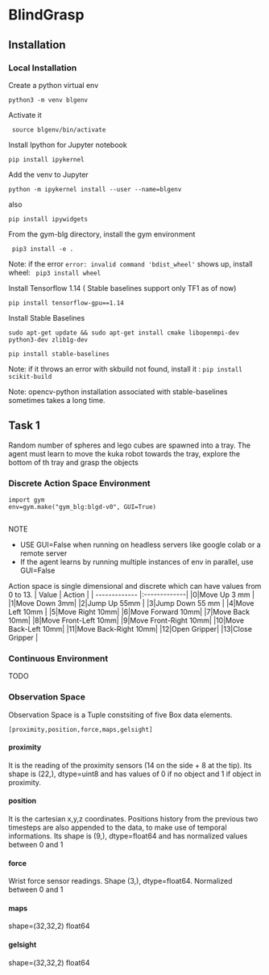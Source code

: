 # BlindGrasp

## Installation

### Local Installation

Create a python virtual env
```
python3 -m venv blgenv
```
Activate it
```
 source blgenv/bin/activate
 ```
Install Ipython for Jupyter notebook
```
pip install ipykernel
```
Add the venv to Jupyter
```
python -m ipykernel install --user --name=blgenv
```
also
```
pip install ipywidgets
```

From the gym-blg directory, install the gym environment
```
 pip3 install -e .
```
Note: if the error ```error: invalid command 'bdist_wheel'``` shows up, install wheel: ``` pip3 install wheel```

Install Tensorflow 1.14 ( Stable baselines support only TF1 as of now)
```
pip install tensorflow-gpu==1.14
```
Install Stable Baselines
```
sudo apt-get update && sudo apt-get install cmake libopenmpi-dev python3-dev zlib1g-dev

pip install stable-baselines
```
Note: if it throws an error with skbuild not found, install it :  ```pip install scikit-build```

Note: opencv-python installation associated with stable-baselines sometimes takes a long time. 


## Task 1
Random number of spheres and lego cubes are spawned into a tray.
The agent must learn to move the kuka robot towards the tray, explore the bottom of th tray and grasp the objects



### Discrete Action Space Environment
```
import gym
env=gym.make("gym_blg:blgd-v0", GUI=True)


```
NOTE
*  USE GUI=False when running on headless servers like google colab  or a remote server
*  If the agent learns by running multiple instances of env in parallel, use GUI=False

Action space is single dimensional and discrete which can have values from 0 to 13.
| Value     | Action    |
| ------------- |:-------------|
|0|Move Up 3 mm |
|1|Move Down 3mm|
|2|Jump Up 55mm |
|3|Jump Down 55 mm |
|4|Move Left 10mm |
|5|Move Right 10mm|
|6|Move Forward 10mm|
|7|Move Back 10mm|
|8|Move Front-Left 10mm|
|9|Move Front-Right 10mm|
|10|Move Back-Left 10mm|
|11|Move Back-Right 10mm|
|12|Open Gripper|
|13|Close Gripper |


### Continuous Environment
TODO


### Observation Space
Observation Space is a Tuple constsiting of five Box data elements. 
```
[proximity,position,force,maps,gelsight]
```
#### proximity
It is the reading of the proximity sensors (14 on the side + 8 at the tip). Its shape is (22,), dtype=uint8 and has values of 0 if no object and 1 if object in proximity.


#### position
It is the cartesian x,y,z coordinates. Positions history from the previous two timesteps are also appended to the data, to make use of temporal informations. Its shape is (9,), dtype=float64 and has normalized values between 0 and 1

#### force
Wrist force sensor readings. Shape (3,), dtype=float64. Normalized between 0 and 1

#### maps
shape=(32,32,2)
float64

#### gelsight
shape=(32,32,2)
float64

